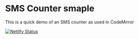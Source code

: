 # SMS Counter smaple 

This is a quick demo of an SMS counter as used in CodeMirror


[![Netlify Status](https://api.netlify.com/api/v1/badges/c2c64894-9124-4e96-9a37-5d8b3c7fe5ce/deploy-status)](https://app.netlify.com/sites/adoring-ramanujan-46d671/deploys)
